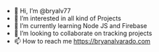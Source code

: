 - 👋 Hi, I’m @bryalv77
- 👀 I’m interested in all kind of Projects
- 🌱 I’m currently learning Node JS and Firebase
- 💞️ I’m looking to collaborate on tracking projects
- 📫 How to reach me https://bryanalvarado.com

<!---
bryalv77/bryalv77 is a ✨ special ✨ repository because its `README.md` (this file) appears on your GitHub profile.
You can click the Preview link to take a look at your changes.
--->
